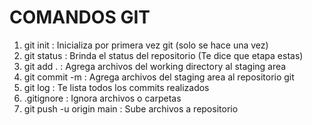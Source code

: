 # COMANDOS GIT

1. git init : Inicializa por primera vez git (solo se hace una vez)
2. git status : Brinda el status del repositorio (Te dice que etapa estas)
3. git add . : Agrega archivos del working directory al staging area
4. git commit -m : Agrega archivos del staging area al repositorio git
5. git log : Te lista todos los commits realizados
6. .gitignore : Ignora archivos o carpetas
7. git push -u origin main : Sube archivos a repositorio
